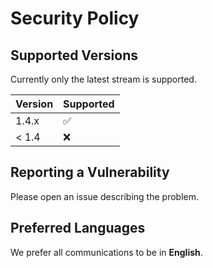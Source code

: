 # Security Policy

## Supported Versions

Currently only the latest stream is supported.

| Version | Supported          |
| ------- | ------------------ |
|  1.4.x  | :white_check_mark: |
|  < 1.4  | :x:                |

## Reporting a Vulnerability

Please open an issue describing the problem.

## Preferred Languages

We prefer all communications to be in **English**.
